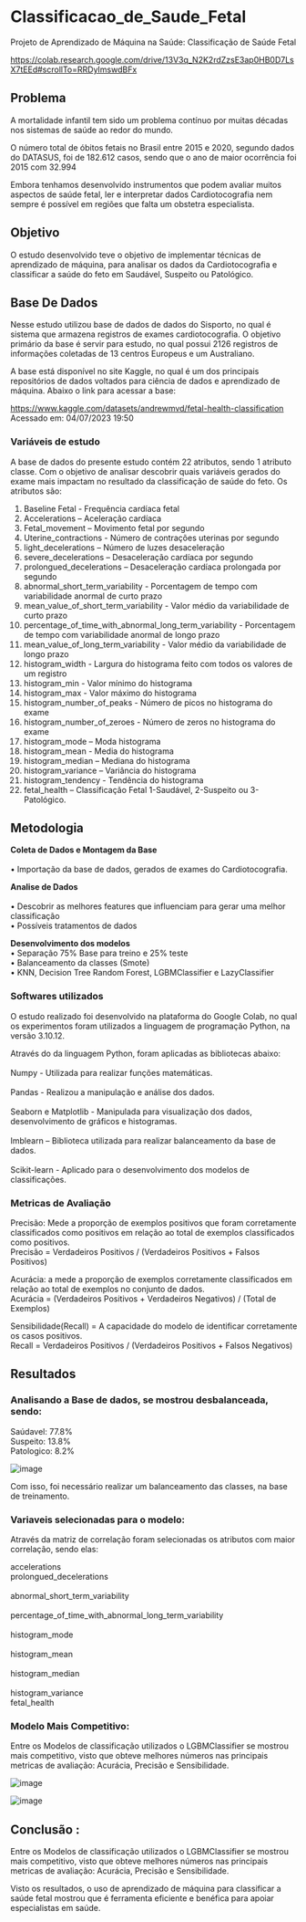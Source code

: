 # Classificacao_de_Saude_Fetal
Projeto de Aprendizado de Máquina na Saúde: Classificação de Saúde Fetal

https://colab.research.google.com/drive/13V3q_N2K2rdZzsE3ap0HB0D7LsX7tEEd#scrollTo=RRDyImswdBFx

## Problema
A mortalidade infantil tem sido um problema contínuo por muitas décadas nos sistemas de saúde ao redor do mundo.

O número total de óbitos fetais no Brasil entre 2015 e 2020, segundo dados do DATASUS, foi de 182.612 casos, sendo que o ano de maior ocorrência foi 2015 com 32.994

Embora tenhamos desenvolvido instrumentos que podem avaliar muitos aspectos de saúde fetal, ler e interpretar dados Cardiotocografia nem sempre é possível em regiões que falta um obstetra especialista.

## Objetivo
O estudo desenvolvido teve o objetivo de implementar técnicas de aprendizado de máquina, para analisar os dados da Cardiotocografia e classificar a saúde do feto em Saudável, Suspeito ou Patológico.

## Base De Dados

Nesse estudo utilizou base de dados de dados do Sisporto, no qual é sistema que armazena registros de exames cardiotocografia. O objetivo primário da base é servir para estudo, no qual possui 2126 registros de informações coletadas de 13 centros Europeus e um Australiano.

A base está disponível no site Kaggle, no qual é um dos principais repositórios de dados voltados para ciência de dados e aprendizado de máquina. Abaixo o link para acessar a base:

https://www.kaggle.com/datasets/andrewmvd/fetal-health-classification
Acessado em: 04/07/2023 19:50

### Variáveis de estudo

A base de dados do presente estudo contém 22 atributos, sendo 1 atributo classe. Com o objetivo de analisar descobrir quais variáveis gerados do exame mais impactam no resultado da classificação de saúde do feto. Os atributos são:

1)	Baseline Fetal - Frequência cardíaca fetal
2)	Accelerations – Aceleração cardíaca
3)	Fetal_movement – Movimento fetal por segundo
4)	Uterine_contractions - Número de contrações uterinas por segundo
5)	light_decelerations – Número de luzes desaceleração
6)	severe_decelerations – Desaceleração cardíaca por segundo
7)	prolongued_decelerations – Desaceleração cardíaca prolongada por segundo
8)	abnormal_short_term_variability - Porcentagem de tempo com variabilidade anormal de curto prazo
9)	mean_value_of_short_term_variability - Valor médio da variabilidade de curto prazo
10)	percentage_of_time_with_abnormal_long_term_variability - Porcentagem de tempo com variabilidade anormal de longo prazo
11)	mean_value_of_long_term_variability - Valor médio da variabilidade de longo prazo
12)	histogram_width - Largura do histograma feito com todos os valores de um registro
13)	histogram_min - Valor mínimo do histograma
14)	histogram_max - Valor máximo do histograma
15)	histogram_number_of_peaks - Número de picos no histograma do exame
16)	histogram_number_of_zeroes - Número de zeros no histograma do exame
17)	histogram_mode – Moda histograma
18)	histogram_mean - Media do histograma
19)	histogram_median – Mediana do histograma
20)	histogram_variance – Variância do histograma    
21)	histogram_tendency - Tendência do histograma
22)	fetal_health – Classificação Fetal 1-Saudável, 2-Suspeito ou 3-Patológico.

## Metodologia

**Coleta de Dados e Montagem da Base** <br />  
    • Importação da base de dados, gerados de exames do Cardiotocografia. <br />   
    
**Analise de Dados** <br />  
    • Descobrir as melhores features que influenciam para gerar uma melhor classificação <br />
    • Possíveis tratamentos de dados <br />
    
**Desenvolvimento dos modelos** <br /> 
    • Separação 75% Base para treino e 25% teste <br />
    • Balanceamento da classes  (Smote)  <br />
    • KNN, Decision Tree Random Forest, LGBMClassifier e LazyClassifier <br />

### Softwares utilizados

O estudo realizado foi desenvolvido na plataforma do Google Colab, no qual os experimentos foram utilizados a linguagem de programação Python, na versão 3.10.12. <br />  

Através do da linguagem Python, foram aplicadas as bibliotecas abaixo: <br />  
Numpy - Utilizada para realizar funções matemáticas. <br />  
Pandas - Realizou a manipulação e análise dos dados. <br />  
Seaborn e Matplotlib - Manipulada para visualização dos dados, desenvolvimento de gráficos e histogramas. <br />  
Imblearn – Biblioteca utilizada para realizar balanceamento da base de dados. <br />  
Scikit-learn - Aplicado para o desenvolvimento dos modelos de classificações. <br />  


### Metricas de Avaliação

Precisão: Mede a proporção de exemplos positivos que foram corretamente classificados como positivos em relação ao total de exemplos classificados como positivos. <br /> 
Precisão = Verdadeiros Positivos / (Verdadeiros Positivos + Falsos Positivos)

Acurácia: a mede a proporção de exemplos corretamente classificados em relação ao total de exemplos no conjunto de dados.<br /> 
Acurácia = (Verdadeiros Positivos + Verdadeiros Negativos) / (Total de Exemplos)

Sensibilidade(Recall) = A capacidade do modelo de identificar corretamente os casos positivos.<br /> 
Recall = Verdadeiros Positivos / (Verdadeiros Positivos + Falsos Negativos)

## Resultados

### Analisando a Base de dados, se mostrou desbalanceada, sendo:<br /> 
Saúdavel: 77.8%<br /> 
Suspeito: 13.8%<br /> 
Patologico: 8.2%<br /> 

![image](https://github.com/Matheusveloso/Classificacao_de_Saude_Fetal/assets/51542434/4cfa13bf-284f-48f6-9e13-68a3149860dd)

Com isso, foi necessário realizar um balanceamento das classes, na base de treinamento.

### Variaveis selecionadas para o modelo:

Através da matriz de correlação foram selecionadas os atributos com maior correlação, sendo elas:<br />

accelerations<br />
prolongued_decelerations<br />	
abnormal_short_term_variability<br />	
percentage_of_time_with_abnormal_long_term_variability<br />	
histogram_mode<br />	
histogram_mean<br />	
histogram_median<br />	
histogram_variance<br />
fetal_health<br />


### Modelo Mais Competitivo:<br />

Entre os Modelos de classificação utilizados o LGBMClassifier se mostrou mais competitivo, visto que obteve melhores números nas principais metricas de avaliação: Acurácia, Precisão e Sensibilidade. <br />

![image](https://github.com/Matheusveloso/Classificacao_de_Saude_Fetal/assets/51542434/5d91423d-18c3-4c36-97ab-abd02ca9af7e)

![image](https://github.com/Matheusveloso/Classificacao_de_Saude_Fetal/assets/51542434/a353dc40-af97-4f0a-b4c9-348b63fe351e)


## Conclusão :<br />

Entre os Modelos de classificação utilizados o LGBMClassifier se mostrou mais competitivo, visto que obteve melhores números nas principais metricas de avaliação: Acurácia, Precisão e Sensibilidade.<br />

Visto os resultados, o uso de aprendizado de máquina para classificar a saúde fetal mostrou que é ferramenta eficiente e benéfica para apoiar especialistas em saúde.<br />
    

    
    

